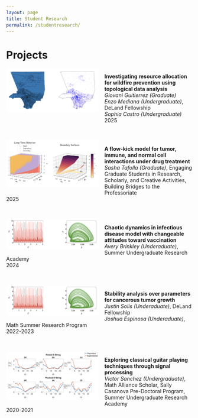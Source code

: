 ```yaml
---
layout: page
title: Student Research
permalink: /studentresearch/
---
```


# Projects

<div style="margin-bottom: 2rem; overflow: hidden;">
  <img src="/images/tda_project.png" alt="TDA resource allocation" style="float: left; max-width: 250px; margin-right: 1rem; margin-bottom: 1rem;" />
  <p><strong>Investigating resource allocation for wildfire prevention using topological data analysis</strong><br />
    <em>Giovani Guitierrez (Graduate)</em><br />
    <em>Enzo Mediana (Undergraduate)</em>, DeLand Fellowship<br />
    <em>Sophia Castro (Undergraduate)</em><br />
    2025
  </p>
</div>

<div style="margin-bottom: 2rem; overflow: hidden;">
  <img src="/images/tumorflowkick_project.png" alt="Flow-kick model for tumor dynamics" style="float: left; max-width: 250px; margin-right: 1rem; margin-bottom: 1rem;" />
  <p><strong>A flow-kick model for tumor, immune, and normal cell interactions under drug treatment</strong><br />
    <em>Sasha Tafolla (Graduate)</em>, Engaging Graduate Students in Research, Scholarly, and Creative Activities, Building Bridges to the Professoriate<br />
    2025
  </p>
</div>

<div style="margin-bottom: 2rem; overflow: hidden;">
  <img src="/images/chaosdisease_project.png" alt="Chaotic disease dynamics project" style="float: left; max-width: 250px; margin-right: 1rem; margin-bottom: 1rem;" />
  <p><strong>Chaotic dynamics in infectious disease model with changeable attitudes toward vaccination</strong><br />
    <em>Avery Brinkley (Underaduate)</em>, Summer Undergraduate Research Academy<br />
    2024
  </p>
</div>

<div style="margin-bottom: 2rem; overflow: hidden;">
  <img src="/images/chaosdisease_project.png" alt="Chaotic disease dynamics project" style="float: left; max-width: 250px; margin-right: 1rem; margin-bottom: 1rem;" />
  <p><strong>Stability analysis over parameters for cancerous tumor growth</strong><br />
    <em>Justin Solis (Underaduate)</em>, DeLand Fellowship<br />
    <em>Joshua Espinosa (Underaduate)</em>, Math Summer Research Program<br />
    2022-2023
  </p>
</div>

<div style="margin-bottom: 2rem; overflow: hidden;">
  <img src="/images/guitar_project.png" alt="Classical guitar project" style="float: left; max-width: 250px; margin-right: 1rem; margin-bottom: 1rem;" />
  <p><strong>Exploring classical guitar playing techniques through signal processing</strong><br />
    <em>Victor Sanchez (Undergraduate)</em>, Math Alliance Scholar, Sally Casanova Pre-Doctoral Program, Summer Undergraduate Research Academy<br />
    2020-2021
  </p>
</div>
